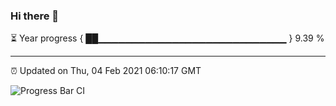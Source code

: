 ### Hi there 👋

⏳ Year progress { ██▁▁▁▁▁▁▁▁▁▁▁▁▁▁▁▁▁▁▁▁▁▁▁▁▁▁▁▁ } 9.39 %

---

⏰ Updated on Thu, 04 Feb 2021 06:10:17 GMT

![Progress Bar CI](https://github.com/liununu/liununu/workflows/Progress%20Bar%20CI/badge.svg)
